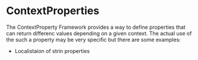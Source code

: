 # ContextProperties
The ContextProperty Framework provides a way to define properties that can return differenc values depending on a given context. The actual use of the such a property may be very specific but there are some examples:

* Localistaion of strin properties
